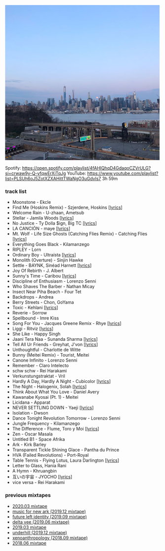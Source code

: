 <img border="0" alt="" src="/images/2020-06-500x500.jpg" width="500" />

Spotify: https://open.spotify.com/playlist/4fAHIQhqD4GdaqoCZVrULG?si=crwaw9y-Q-yfqwErXiTqJg
YouTube: https://www.youtube.com/playlist?list=PLSUh6oJ5ZotXZXAHittTWaNgO3uGdvls7
3h 59m

### track list

- Moonstone - Ekcle
- Find Me (Hoskins Remix) - Szjerdene, Hoskins [[lyrics](https://genius.com/Szjerdene-find-me-lyrics)]
- Welcome Rain - U-zhaan, Ametsub
- Stellar - Jamila Woods [[lyrics](https://genius.com/Jamila-woods-stellar-lyrics)]
- No Justice - Ty Dolla $ign, Big TC [[lyrics](https://genius.com/Ty-dolla-sign-no-justice-lyrics)]
- LA CANCIÓN - maye [[lyrics](https://genius.com/Maye-la-cancion-lyrics)]
- Mt. Wolf - Life Size Ghosts (Catching Flies Remix) - Catching Flies [[lyrics](https://genius.com/Mt-wolf-life-size-ghosts-lyrics)]
- Everything Goes Black - Kilamanzego
- RIPLEY - Lorn
- Ordinary Boy - Ultraísta [[lyrics](https://genius.com/Ultraista-ordinary-boy-lyrics)]
- Monolith (Overture) - Sinjin Hawke
- Settle - BAYNK, Sinéad Harnett [[lyrics](https://genius.com/Baynk-settle-lyrics)]
- Joy Of Rebirth - J. Albert
- Sunny's Time - Caribou [[lyrics](https://genius.com/Caribou-sunnys-time-lyrics)]
- Discipline of Enthusiasm - Lorenzo Senni
- Who Shaves The Barber - Nathan Micay
- Insect Near Piha Beach - Four Tet
- Backdrops - Andrea
- Berry Streets - Chon, GoYama
- Toxic - Kehlani [[lyrics](https://genius.com/Kehlani-toxic-lyrics)]
- Reverie - Sorrow
- Spellbound - Imre Kiss
- Song For You - Jacques Greene Remix - Rhye [[lyrics](https://genius.com/Rhye-song-for-you-lyrics)]
- Liggi - Ritviz [[lyrics](https://genius.com/Ritviz-liggi-lyrics)]
- She Like - Happy Singh
- Jaani Tera Naa - Sunanda Sharma [[lyrics](https://www.metrolyrics.com/jaani-tera-naa-lyrics-sunanda-sharma.html)]
- Tell All Ur Friends - Greyhat, J'von [[lyrics](https://genius.com/Greyhat-tell-all-ur-friends-lyrics)]
- Unthoughtful - Charlotte de Witte
- Bunny (Meitei Remix) - Tourist, Meitei
- Canone Infinito - Lorenzo Senni
- Remember - Claro Intelecto
- schw schw - Rei Harakami
- Verkunstungstraktat - Vril
- Hardly A Day, Hardly A Night - Cubicolor [[lyrics](https://genius.com/Cubicolor-hardly-a-day-hardly-a-night-lyrics)]
- The Night - Halogenix, Solah [[lyrics](https://www.musixmatch.com/lyrics/Halogenix-feat-Solah/The-Night)]
- Think About What You Love - Daniel Avery
- Kawanabe Kyosai (Pt. 1) - Meitei
- Licidana - Apparat
- NEVER SETTLING DOWN - Yaeji [[lyrics](https://genius.com/Yaeji-never-settling-down-lyrics)]
- Isolation - Dwson
- Dance Tonight Revolution Tomorrow - Lorenzo Senni
- Jungle Frequency - Kilamanzego
- The Difference - Flume, Toro y Moi [[lyrics](https://genius.com/Flume-the-difference-lyrics)]
- Zen - Oscar Masala
- Untitled B1 - Space Afrika
- Ark - Kirk Barley
- Transparent Tickle Shining Glace - Pantha du Prince
- HVA (Failed Revolutions) - Port-Royal
- Table Tennis - Flying Lotus, Laura Darlington [[lyrics](https://genius.com/Flying-lotus-table-tennis-lyrics)]
- Letter to Glass, Hania Rani
- A Hymn - Khruangbin
- 互いの宇宙 - JYOCHO [[lyrics](https://www.lyrical-nonsense.com/lyrics/jyocho/tagai-no-uchuu/)]
- vice versa - Rei Harakami

### previous mixtapes

- [2020.03 mixtape](http://eed3si9n.com/2020.03-mixtape)
- [music for new ark (2019.12 mixtape)](http://eed3si9n.com/2019.12-mixtape)
- [future left identity (2019.09 mixtape)](http://eed3si9n.com/2019.09-mixtape)
- [delta vee (2019.06 mixtape)](http://eed3si9n.com/2019.06-mixtape)
- [2019.03 mixtape](http://eed3si9n.com/2019.03-mixtape)
- [underhill (2019.12 mixtape)](http://eed3si9n.com/2018.12-mixtape)
- [xenoanthropology (2018.09 mixtape)](http://eed3si9n.com/2018.09-mixtape)
- [2018.06 mixtape](http://eed3si9n.com/2018.06-mixtape)
